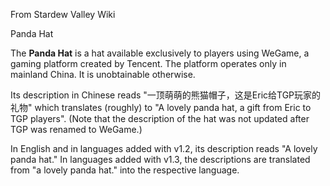 From Stardew Valley Wiki

Panda Hat

The **Panda Hat** is a hat available exclusively to players using WeGame, a gaming platform created by Tencent. The platform operates only in mainland China. It is unobtainable otherwise.

Its description in Chinese reads "一顶萌萌的熊猫帽子，这是Eric给TGP玩家的礼物" which translates (roughly) to "A lovely panda hat, a gift from Eric to TGP players". (Note that the description of the hat was not updated after TGP was renamed to WeGame.)

In English and in languages added with v1.2, its description reads "A lovely panda hat." In languages added with v1.3, the descriptions are translated from "a lovely panda hat." into the respective language.